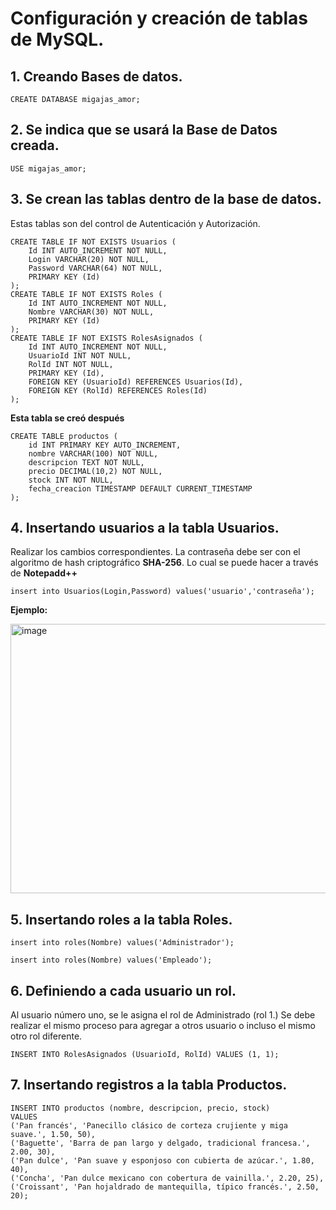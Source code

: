 # Configuración y creación de tablas de MySQL.

## 1. Creando Bases de datos.
```
CREATE DATABASE migajas_amor;
```
## 2. Se indica que se usará la Base de Datos creada.
```
USE migajas_amor;
```
## 3. Se crean las tablas dentro de la base de datos.
Estas tablas son del control de Autenticación y Autorización.
```
CREATE TABLE IF NOT EXISTS Usuarios (
    Id INT AUTO_INCREMENT NOT NULL,
    Login VARCHAR(20) NOT NULL,
    Password VARCHAR(64) NOT NULL,
    PRIMARY KEY (Id)
);
CREATE TABLE IF NOT EXISTS Roles (
    Id INT AUTO_INCREMENT NOT NULL,
    Nombre VARCHAR(30) NOT NULL,
    PRIMARY KEY (Id)
);
CREATE TABLE IF NOT EXISTS RolesAsignados (
    Id INT AUTO_INCREMENT NOT NULL,
    UsuarioId INT NOT NULL,
    RolId INT NOT NULL,
    PRIMARY KEY (Id),
    FOREIGN KEY (UsuarioId) REFERENCES Usuarios(Id),
    FOREIGN KEY (RolId) REFERENCES Roles(Id)
);
```

**Esta tabla se creó después**
```
CREATE TABLE productos (
    id INT PRIMARY KEY AUTO_INCREMENT,
    nombre VARCHAR(100) NOT NULL,
    descripcion TEXT NOT NULL,
    precio DECIMAL(10,2) NOT NULL,
    stock INT NOT NULL,
    fecha_creacion TIMESTAMP DEFAULT CURRENT_TIMESTAMP
);
```
## 4. Insertando usuarios a la tabla Usuarios.
Realizar los cambios correspondientes.
La contraseña debe ser con el algoritmo de hash criptográfico **SHA-256**.
Lo cual se puede hacer a través de **Notepadd++**
```
insert into Usuarios(Login,Password) values('usuario','contraseña');
```
**Ejemplo:**

<img width="620" height="431" alt="image" src="https://github.com/user-attachments/assets/f88ecbbb-2535-44ba-8410-83ecab5617de" />

## 5. Insertando roles a la tabla Roles.
```
insert into roles(Nombre) values('Administrador');
```
```
insert into roles(Nombre) values('Empleado');
```
## 6. Definiendo a cada usuario un rol.
Al usuario número uno, se le asigna el rol de Administrado (rol 1.)
Se debe realizar el mismo proceso para agregar a otros usuario o incluso el mismo otro rol diferente.
```
INSERT INTO RolesAsignados (UsuarioId, RolId) VALUES (1, 1);
```
## 7. Insertando registros a la tabla Productos.
```
INSERT INTO productos (nombre, descripcion, precio, stock)
VALUES
('Pan francés', 'Panecillo clásico de corteza crujiente y miga suave.', 1.50, 50),
('Baguette', 'Barra de pan largo y delgado, tradicional francesa.', 2.00, 30),
('Pan dulce', 'Pan suave y esponjoso con cubierta de azúcar.', 1.80, 40),
('Concha', 'Pan dulce mexicano con cobertura de vainilla.', 2.20, 25),
('Croissant', 'Pan hojaldrado de mantequilla, típico francés.', 2.50, 20);
```
